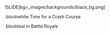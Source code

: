 !SLIDE[bg=_images/backgrounds/black_bg.png]

.blockwhite Time for a Crash Course

.blockteal in Battle Royale
